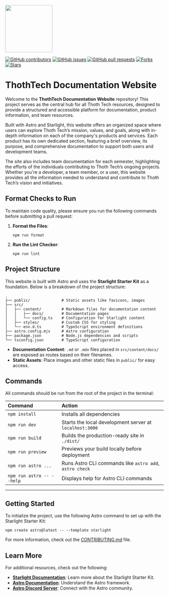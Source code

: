 <p align="left">
    <img width="150px" src="https://github.com/thoth-tech/.github/blob/main/images/splashkit.png"/>
</p>

[![GitHub contributors](https://img.shields.io/github/contributors/thoth-tech/ThothTech-Documentation-Website?label=Contributors&color=F5A623)](https://github.com/thoth-tech/ThothTech-Documentation-Website/graphs/contributors)
[![GitHub issues](https://img.shields.io/github/issues/thoth-tech/ThothTech-Documentation-Website?label=Issues&color=F5A623)](https://github.com/thoth-tech/ThothTech-Documentation-Website/issues)
[![GitHub pull requests](https://img.shields.io/github/issues-pr/thoth-tech/ThothTech-Documentation-Website?label=Pull%20Requests&color=F5A623)](https://github.com/thoth-tech/ThothTech-Documentation-Website/pulls)
[![Forks](https://img.shields.io/github/forks/thoth-tech/ThothTech-Documentation-Website?label=Forks&color=F5A623)](https://github.com/thoth-tech/ThothTech-Documentation-Website/network/members)
[![Stars](https://img.shields.io/github/stars/thoth-tech/ThothTech-Documentation-Website?label=Stars&color=F5A623)](https://github.com/thoth-tech/ThothTech-Documentation-Website/stargazers)

# ThothTech Documentation Website

Welcome to the **ThothTech Documentation Website** repository! This project serves as the central
hub for all Thoth Tech resources, designed to provide a structured and accessible platform for
documentation, product information, and team resources.

Built with Astro and Starlight, this website offers an organized space where users can explore
Thoth Tech’s mission, values, and goals, along with in-depth information on each of the company's
products and services. Each product has its own dedicated section, featuring a brief overview,
its purpose, and comprehensive documentation to support both users and development teams.

The site also includes team documentation for each semester, highlighting the efforts of the
individuals contributing to Thoth Tech’s ongoing projects. Whether you're a developer, a team
member, or a user, this website provides all the information needed to understand and contribute
to Thoth Tech’s vision and initiatives.

## Format Checks to Run

To maintain code quality, please ensure you run the following commands before submitting a pull request:

1. **Format the Files**:

   ```shell
   npm run format
   ```

2. **Run the Lint Checker**:

   ```shell
   npm run lint
   ```

## Project Structure

This website is built with Astro and uses the **Starlight Starter Kit** as a foundation. Below is a
breakdown of the project structure:

```plaintext
.
├── public/              # Static assets like favicons, images
├── src/
│   ├── content/         # Markdown files for documentation content
│   │   ├── docs/        # Documentation pages
│   │   └── config.ts    # Configuration for Starlight content
│   ├── styles/          # Custom CSS for styling
│   └── env.d.ts         # TypeScript environment definitions
├── astro.config.mjs     # Astro configuration
├── package.json         # Node.js dependencies and scripts
└── tsconfig.json        # TypeScript configuration
```

- **Documentation Content**: `.md` or `.mdx` files placed in `src/content/docs/` are exposed as
  routes based on their filenames.
- **Static Assets**: Place images and other static files in `public/` for easy access.

## Commands

All commands should be run from the root of the project in the terminal:

| Command                   | Action                                           |
| :------------------------ | :----------------------------------------------- |
| `npm install`             | Installs all dependencies                        |
| `npm run dev`             | Starts the local development server at `localhost:3000` |
| `npm run build`           | Builds the production-ready site in `./dist/`    |
| `npm run preview`         | Previews your build locally before deployment    |
| `npm run astro ...`       | Runs Astro CLI commands like `astro add`, `astro check` |
| `npm run astro -- --help` | Displays help for Astro CLI commands             |

---

## Getting Started

To initialize the project, use the following Astro command to set up with the Starlight Starter Kit:

```shell
npm create astro@latest -- --template starlight
```

For more information, check out the [CONTRIBUTING.md](CONTRIBUTING.md) file.

## Learn More

For additional resources, check out the following:

- **[Starlight Documentation](https://starlight.astro.build/)**: Learn more about the Starlight
  Starter Kit.
- **[Astro Documentation](https://docs.astro.build)**: Understand the Astro framework.
- **[Astro Discord Server](https://astro.build/chat)**: Connect with the Astro community.
